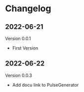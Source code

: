 # Changelog

## 2022-06-21

Version 0.0.1

- First Version

## 2022-06-22

Version 0.0.3

- Add docu link to PulseGenerator
